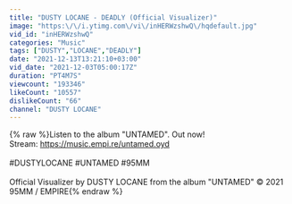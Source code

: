 ```yaml
---
title: "DUSTY LOCANE - DEADLY (Official Visualizer)"
image: "https:\/\/i.ytimg.com\/vi\/inHERWzshwQ\/hqdefault.jpg"
vid_id: "inHERWzshwQ"
categories: "Music"
tags: ["DUSTY","LOCANE","DEADLY"]
date: "2021-12-13T13:21:10+03:00"
vid_date: "2021-12-03T05:00:17Z"
duration: "PT4M7S"
viewcount: "193346"
likeCount: "10557"
dislikeCount: "66"
channel: "DUSTY LOCANE"
---
```

{% raw %}Listen to the album &quot;UNTAMED&quot;. Out now!<br />Stream: <a rel="nofollow" target="blank" href="https://music.empi.re/untamed.oyd">https://music.empi.re/untamed.oyd</a><br /><br />#DUSTYLOCANE #UNTAMED #95MM<br /><br />Official Visualizer by DUSTY LOCANE from the album &quot;UNTAMED&quot; © 2021 95MM / EMPIRE{% endraw %}
